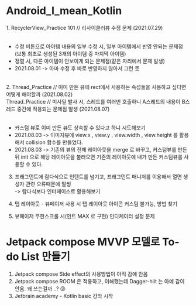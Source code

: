 # Android_I_mean_Kotlin
<span>
1. RecyclerView_Practice 101 // 리사이클러뷰 수정 문제 (2021.07.29) <br/>
   <br/>
   <ul>
      <li>수정 버튼으로 아이템 내용의 일부 수정 시, 일부 아이템에서 반영 안되는 문제점 (보통 최초로 생성된 3개의 아이템 중 마지막 아이템)</li>
      <li>정렬 시, 다른 아이템이 안보이게 되는 문제점(같은 자리에서 문제 발생)</li>
      <li> 2021.08.01 -> 아마 수정 후 바로 반영하지 않아서 그런 듯 </li>  
   </ul>
</span>
<span>  
   <br/>
2. Thread_Practice // 이미 만든 뷰에 rect에서 사용하는 속성들을 사용하고 싶다면 어떻게 해야할까 (2021.08.02) <br/>
   Thread_Practice // 미사일 발사 시, 스레드를 여러번 호출하니 A스레드의 내용이 B스레드 중간에 적용되는 문제점 발생 (2021.08.07)<br/>
     <br/>
     <ul>
        <li> 커스텀 뷰로 이미 만든 뷰도 상속할 수 있다고 하니 시도해보기 </li>
        <li> 2021.08.03 -> 이미지뷰에 view.x , view.y , view.width , view.height 를 활용해서 collision 함수를 만들었다.</li>
        <li> 2021.08.03 -> 기존의 뷰의 전체 레이아웃을 merge 로 바꾸고, 커스텀뷰를 만든 뒤 init 으로 해당 레이아웃을 불러오면 기존의 레이아웃에 내가 만든 커스텀뷰를 사용할 수 있다. </li>
     </ul>
</span>  
  
3. 프래그먼트에 람다식으로 인텐트를 넘기고, 프래그먼트 매니저를 이용해서 열면 생성자 관련 오류때문에 말썽  
   -> 람다식보다 인터페이스르 활용해보기    
   
4. 탭 레이아웃 - 뷰페이저 사용 시 탭 레이아웃 아이콘 커스텀 불가능, 방법 찾기
</span>  
    
5. 뷰페이저 무한스크롤 시(인트 MAX 로 구현) 인디케이터 설정 문제


# Jetpack compose MVVP 모델로 To-do List 만들기  
1. Jetpack compose Side effect의 사용방법이 아직 감에 안옴  
2. Jetpack compose ROOM 은 적용하고, 이해했는데 Dagger-hilt 는 아예 감이 안옴. 왜 쓰는걸까 ..? 😕
3. Jetbrain academy - Kotlin basic 강좌 시작  
